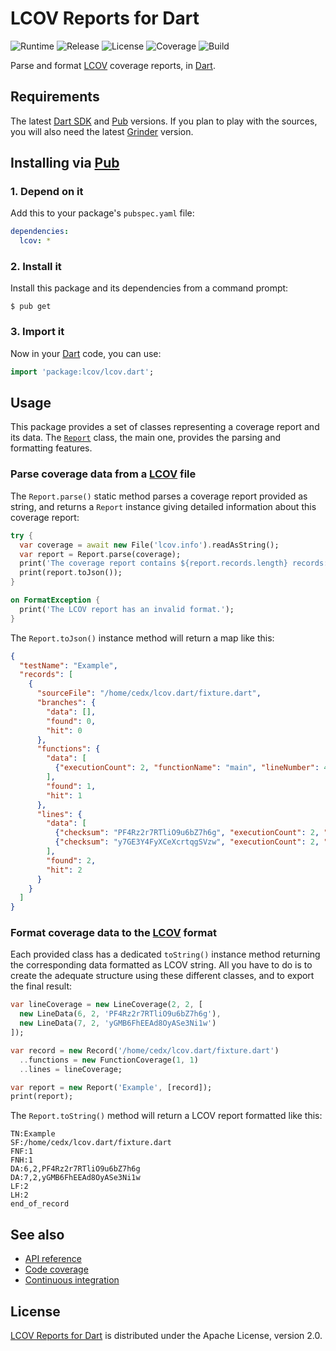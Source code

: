 # LCOV Reports for Dart
![Runtime](https://img.shields.io/badge/dart-%3E%3D1.24-brightgreen.svg) ![Release](https://img.shields.io/pub/v/lcov.svg) ![License](https://img.shields.io/badge/license-Apache--2.0-blue.svg) ![Coverage](https://coveralls.io/repos/github/cedx/lcov.dart/badge.svg) ![Build](https://travis-ci.org/cedx/lcov.dart.svg)

Parse and format [LCOV](http://ltp.sourceforge.net/coverage/lcov.php) coverage reports, in [Dart](https://www.dartlang.org).

## Requirements
The latest [Dart SDK](https://www.dartlang.org) and [Pub](https://pub.dartlang.org) versions.
If you plan to play with the sources, you will also need the latest [Grinder](http://google.github.io/grinder.dart) version.

## Installing via [Pub](https://pub.dartlang.org)

### 1. Depend on it
Add this to your package's `pubspec.yaml` file:

```yaml
dependencies:
  lcov: *
```

### 2. Install it
Install this package and its dependencies from a command prompt:

```shell
$ pub get
```

### 3. Import it
Now in your [Dart](https://www.dartlang.org) code, you can use:

```dart
import 'package:lcov/lcov.dart';
```

## Usage
This package provides a set of classes representing a coverage report and its data.
The [`Report`](https://github.com/cedx/lcov.dart/blob/master/lib/src/report.dart) class, the main one, provides the parsing and formatting features.

### Parse coverage data from a [LCOV](http://ltp.sourceforge.net/coverage/lcov.php) file
The `Report.parse()` static method parses a coverage report provided as string, and returns a `Report` instance giving detailed information about this coverage report:

```dart
try {
  var coverage = await new File('lcov.info').readAsString();
  var report = Report.parse(coverage);
  print('The coverage report contains ${report.records.length} records:');
  print(report.toJson());
}

on FormatException {
  print('The LCOV report has an invalid format.');
}
```

The `Report.toJson()` instance method will return a map like this:

```json
{
  "testName": "Example",
  "records": [
    {
      "sourceFile": "/home/cedx/lcov.dart/fixture.dart",
      "branches": {
        "data": [],
        "found": 0,
        "hit": 0
      },
      "functions": {
        "data": [
          {"executionCount": 2, "functionName": "main", "lineNumber": 4}
        ],
        "found": 1,
        "hit": 1
      },
      "lines": {
        "data": [
          {"checksum": "PF4Rz2r7RTliO9u6bZ7h6g", "executionCount": 2, "lineNumber": 6},
          {"checksum": "y7GE3Y4FyXCeXcrtqgSVzw", "executionCount": 2, "lineNumber": 9}
        ],
        "found": 2,
        "hit": 2
      }
    }
  ]
}
```

### Format coverage data to the [LCOV](http://ltp.sourceforge.net/coverage/lcov.php) format
Each provided class has a dedicated `toString()` instance method returning the corresponding data formatted as LCOV string.
All you have to do is to create the adequate structure using these different classes, and to export the final result:

```dart
var lineCoverage = new LineCoverage(2, 2, [
  new LineData(6, 2, 'PF4Rz2r7RTliO9u6bZ7h6g'),
  new LineData(7, 2, 'yGMB6FhEEAd8OyASe3Ni1w')
]);

var record = new Record('/home/cedx/lcov.dart/fixture.dart')
  ..functions = new FunctionCoverage(1, 1)
  ..lines = lineCoverage;

var report = new Report('Example', [record]);
print(report);
```

The `Report.toString()` method will return a LCOV report formatted like this:

```
TN:Example
SF:/home/cedx/lcov.dart/fixture.dart
FNF:1
FNH:1
DA:6,2,PF4Rz2r7RTliO9u6bZ7h6g
DA:7,2,yGMB6FhEEAd8OyASe3Ni1w
LF:2
LH:2
end_of_record
```

## See also
- [API reference](https://cedx.github.io/lcov.dart)
- [Code coverage](https://coveralls.io/github/cedx/lcov.dart)
- [Continuous integration](https://travis-ci.org/cedx/lcov.dart)

## License
[LCOV Reports for Dart](https://github.com/cedx/lcov.dart) is distributed under the Apache License, version 2.0.
